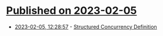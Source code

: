 # [Published on 2023-02-05](index.md)

* [2023-02-05, 12:28:57](https://news.ycombinator.com/item?id=34664373) - [Structured Concurrency Definition](https://gavinhoward.com/2019/12/structured-concurrency-definition/)
